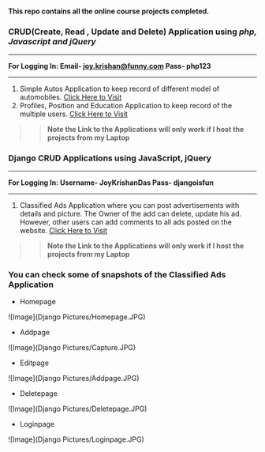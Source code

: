 #### **This repo contains all the online course projects completed.**



### CRUD(Create, Read , Update and Delete) Application using *php, Javascript and jQuery*
___
__For Logging In: Email- joy.krishan@funny.com Pass- php123__
___
1. Simple Autos Application to keep record of different model of automobiles. [Click Here to Visit]()
1. Profiles, Position and Education Application to keep record of the multiple users. [Click Here to Visit]()

>>**Note the Link to the Applications will only work if I host the projects from my Laptop**

### Django CRUD Applications using JavaScript, jQuery
___
__For Logging In: Username- JoyKrishanDas Pass- djangoisfun__
___
1. Classified Ads Application where you can post advertisements with details and picture. The Owner of the add can delete, update his ad. However, other users can add comments to all ads posted on the website. [Click Here to Visit]()


>> **Note the Link to the Applications will only work if I host the projects from my Laptop**


### You can check some of snapshots of the Classified Ads Application
* Homepage

![Image](Django Pictures/Homepage.JPG)

* Addpage

![Image](Django Pictures/Capture.JPG)

* Editpage

![Image](Django Pictures/Addpage.JPG)

* Deletepage

![Image](Django Pictures/Deletepage.JPG)

* Loginpage 

![Image](Django Pictures/Loginpage.JPG)
